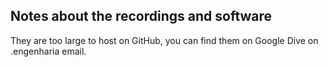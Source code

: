 ## Notes about the recordings and software

They are too large to host on GitHub, you can find them on Google Dive on .engenharia email.